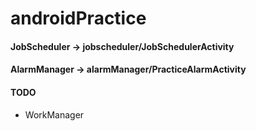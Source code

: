 # androidPractice
#### JobScheduler -> jobscheduler/JobSchedulerActivity
#### AlarmManager -> alarmManager/PracticeAlarmActivity


#### TODO
- WorkManager
